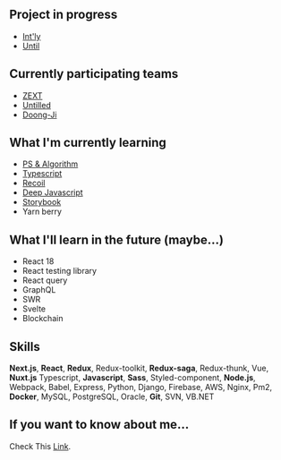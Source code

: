 ## Project in progress

- [Int'ly](https://intly.oopy.io)
- [Until](https://github.com/untilled)

## Currently participating teams

- [ZEXT](https://github.com/ZZEXT)
- [Untilled](https://github.com/untilled)
- [Doong-Ji](https://github.com/Doong-Ji)

## What I'm currently learning

- [PS & Algorithm](https://github.com/morethanmin/study-algorithm)
- [Typescript](https://www.typescriptlang.org/ko/docs)
- [Recoil](https://recoiljs.org/docs/introduction/motivation/)
- [Deep Javascript](https://ko.javascript.info)
- [Storybook](https://storybook.js.org/docs/react/get-started/introduction)
- Yarn berry

## What I'll learn in the future (maybe...)

- React 18
- React testing library
- React query
- GraphQL
- SWR
- Svelte
- Blockchain

## Skills

**Next.js**, **React**, **Redux**, Redux-toolkit, **Redux-saga**, Redux-thunk, Vue, **Nuxt.js** Typescript, **Javascript**, **Sass**, Styled-component, **Node.js**, Webpack, Babel, Express, Python, Django, Firebase, AWS, Nginx, Pm2, **Docker**, MySQL, PostgreSQL, Oracle, **Git**, SVN, VB.NET

## If you want to know about me...

Check This [Link](https://morethanmin.web.app/).
